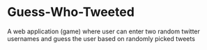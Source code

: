 # Guess-Who-Tweeted
A web application (game) where user can enter two random twitter usernames and guess the user based on randomly picked tweets 
